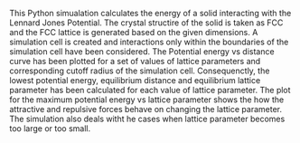 This Python simualation calculates the energy of a solid interacting with the Lennard Jones Potential. 
The crystal structire of the solid is taken as FCC and the FCC lattice is generated based on the given dimensions.
A simulation cell is created and interactions only within the boundaries of the simulation cell have been considered.
The Potential energy vs distance curve has been plotted for a set of values of lattice parameters and corresponding cutoff radius of the simulation cell.
Consequenctly, the lowest potential energy, equilibrium distance and equilibrium lattice parameter has been calculated for each value of lattice parameter. 
The plot for the maximum potential energy vs lattice parameter shows the how the attractive and repulsive forces behave on changing the lattice parameter.
The simulation also deals witht he cases when lattice parameter becomes too large or too small. 
